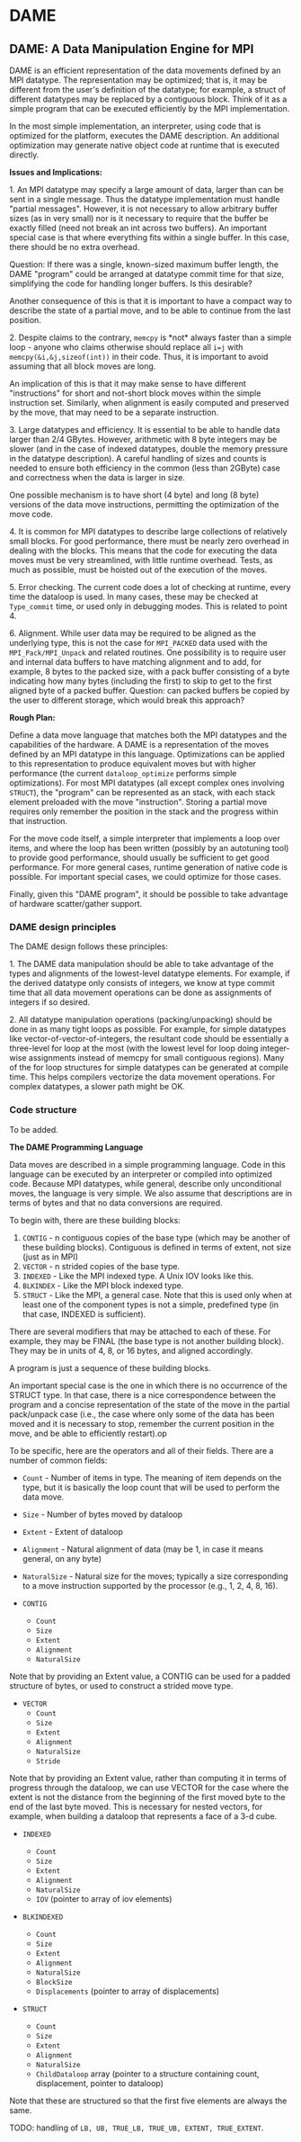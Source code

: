 # DAME

## DAME: A Data Manipulation Engine for MPI

DAME is an efficient representation of the data movements defined by an
MPI datatype. The representation may be optimized; that is, it may be
different from the user's definition of the datatype; for example, a
struct of different datatypes may be replaced by a contiguous block.
Think of it as a simple program that can be executed efficiently by the
MPI implementation.

In the most simple implementation, an interpreter, using code that is
optimized for the platform, executes the DAME description. An additional
optimization may generate native object code at runtime that is executed
directly.

**Issues and Implications:**

1\. An MPI datatype may specify a large amount of data, larger than can
be sent in a single message. Thus the datatype implementation must
handle "partial messages". However, it is not necessary to allow
arbitrary buffer sizes (as in very small) nor is it necessary to require
that the buffer be exactly filled (need not break an int across two
buffers). An important special case is that where everything fits within
a single buffer. In this case, there should be no extra overhead.

Question: If there was a single, known-sized maximum buffer length, the
DAME "program" could be arranged at datatype commit time for that size,
simplifying the code for handling longer buffers. Is this desirable?

Another consequence of this is that it is important to have a compact
way to describe the state of a partial move, and to be able to continue
from the last position.

2\. Despite claims to the contrary, `memcpy` is \*not\* always faster than
a simple loop - anyone who claims otherwise should replace all `i=j`
with `memcpy(&i,&j,sizeof(int))` in their code. Thus, it is important
to avoid assuming that all block moves are long.

An implication of this is that it may make sense to have different
"instructions" for short and not-short block moves within the simple
instruction set. Similarly, when alignment is easily computed and
preserved by the move, that may need to be a separate instruction.

3\. Large datatypes and efficiency. It is essential to be able to handle
data larger than 2/4 GBytes. However, arithmetic with 8 byte integers
may be slower (and in the case of indexed datatypes, double the memory
pressure in the datatype description). A careful handling of sizes and
counts is needed to ensure both efficiency in the common (less than
2GByte) case and correctness when the data is larger in size.

One possible mechanism is to have short (4 byte) and long (8 byte)
versions of the data move instructions, permitting the optimization of
the move code.

4\. It is common for MPI datatypes to describe large collections of
relatively small blocks. For good performance, there must be nearly zero
overhead in dealing with the blocks. This means that the code for
executing the data moves must be very streamlined, with little runtime
overhead. Tests, as much as possible, must be hoisted out of the
execution of the moves.

5\. Error checking. The current code does a lot of checking at runtime,
every time the dataloop is used. In many cases, these may be checked at
`Type_commit` time, or used only in debugging modes. This is related to
point 4.

6\. Alignment. While user data may be required to be aligned as the
underlying type, this is not the case for `MPI_PACKED` data used with the
`MPI_Pack/MPI_Unpack` and related routines. One possibility is to
require user and internal data buffers to have matching alignment and to
add, for example, 8 bytes to the packed size, with a pack buffer
consisting of a byte indicating how many bytes (including the first) to
skip to get to the first aligned byte of a packed buffer. Question: can
packed buffers be copied by the user to different storage, which would
break this approach?

**Rough Plan:**

Define a data move language that matches both the MPI datatypes and the
capabilities of the hardware. A DAME is a representation of the moves
defined by an MPI datatype in this language. Optimizations can be
applied to this representation to produce equivalent moves but with
higher performance (the current `dataloop_optimize` performs simple
optimizations). For most MPI datatypes (all except complex ones
involving `STRUCT`), the "program" can be represented as an stack, with
each stack element preloaded with the move "instruction". Storing a
partial move requires only remember the position in the stack and the
progress within that instruction.

For the move code itself, a simple interpreter that implements a loop
over items, and where the loop has been written (possibly by an
autotuning tool) to provide good performance, should usually be
sufficient to get good performance. For more general cases, runtime
generation of native code is possible. For important special cases, we
could optimize for those cases.

Finally, given this "DAME program", it should be possible to take
advantage of hardware scatter/gather support.

### DAME design principles

The DAME design follows these principles:

1\. The DAME data manipulation should be able to take advantage of the
types and alignments of the lowest-level datatype elements. For example,
if the derived datatype only consists of integers, we know at type
commit time that all data movement operations can be done as assignments
of integers if so desired.

2\. All datatype manipulation operations (packing/unpacking) should be
done in as many tight loops as possible. For example, for simple
datatypes like vector-of-vector-of-integers, the resultant code should
be essentially a three-level for loop at the most (with the lowest level
for loop doing integer-wise assignments instead of memcpy for small
contiguous regions). Many of the for loop structures for simple
datatypes can be generated at compile time. This helps compilers
vectorize the data movement operations. For complex datatypes, a slower
path might be OK.

### Code structure

To be added.

**The DAME Programming Language**

Data moves are described in a simple programming language. Code in this
language can be executed by an interpreter or compiled into optimized
code. Because MPI datatypes, while general, describe only unconditional
moves, the language is very simple. We also assume that descriptions are
in terms of bytes and that no data conversions are required.

To begin with, there are these building blocks:

1.  `CONTIG` - n contiguous copies of the base type (which may be another
    of these building blocks). Contiguous is defined in terms of extent,
    not size (just as in MPI)
2.  `VECTOR` - n strided copies of the base type.
3.  `INDEXED` - Like the MPI indexed type. A Unix IOV looks like this.
4.  `BLKINDEX` - Like the MPI block indexed type.
5.  `STRUCT` - Like the MPI, a general case. Note that this is used only
    when at least one of the component types is not a simple, predefined
    type (in that case, INDEXED is sufficient).

There are several modifiers that may be attached to each of these. For
example, they may be FINAL (the base type is not another building
block). They may be in units of 4, 8, or 16 bytes, and aligned
accordingly.

A program is just a sequence of these building blocks.

An important special case is the one in which there is no occurrence of
the STRUCT type. In that case, there is a nice correspondence between
the program and a concise representation of the state of the move in the
partial pack/unpack case (i.e., the case where only some of the data has
been moved and it is necessary to stop, remember the current position in
the move, and be able to efficiently restart).op

To be specific, here are the operators and all of their fields. There
are a number of common fields:

- `Count` - Number of items in type. The meaning of item depends on the
  type, but it is basically the loop count that will be used to
  perform the data move.
- `Size` - Number of bytes moved by dataloop
- `Extent` - Extent of dataloop
- `Alignment` - Natural alignment of data (may be 1, in case it means
  general, on any byte)
- `NaturalSize` - Natural size for the moves; typically a size
  corresponding to a move instruction supported by the processor
  (e.g., 1, 2, 4, 8, 16).


- `CONTIG`
    - `Count`
    - `Size`
    - `Extent`
    - `Alignment`
    - `NaturalSize`

Note that by providing an Extent value, a CONTIG can be used for a
padded structure of bytes, or used to construct a strided move type.

- `VECTOR`
    - `Count`
    - `Size`
    - `Extent`
    - `Alignment`
    - `NaturalSize`
    - `Stride`

Note that by providing an Extent value, rather than computing it in
terms of progress through the dataloop, we can use VECTOR for the case
where the extent is not the distance from the beginning of the first
moved byte to the end of the last byte moved. This is necessary for
nested vectors, for example, when building a dataloop that represents a
face of a 3-d cube.

- `INDEXED`
    - `Count`
    - `Size`
    - `Extent`
    - `Alignment`
    - `NaturalSize`
    - `IOV` (pointer to array of iov elements)

- `BLKINDEXED`
    - `Count`
    - `Size`
    - `Extent`
    - `Alignment`
    - `NaturalSize`
    - `BlockSize`
    - `Displacements` (pointer to array of displacements)

- `STRUCT`
    - `Count`
    - `Size`
    - `Extent`
    - `Alignment`
    - `NaturalSize`
    - `ChildDataloop` array (pointer to a structure containing count,
      displacement, pointer to dataloop)

Note that these are structured so that the first five elements are
always the same.

TODO: handling of `LB, UB, TRUE_LB, TRUE_UB, EXTENT, TRUE_EXTENT`.

